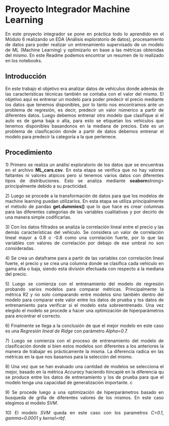 # Proyecto Integrador Machine Learning

<p align="justify">
En este proyecto integrador se pone en práctica todo lo aprendido en el Módulo 6 realizando un EDA (Análisis exploratorio de datos), procesamiento de datos para poder realizar un entrenamiento supervisado de un modelo de ML (Machine Learning) y optimizarlo en base a las métricas obtenidas del mismo. En este Readme podemos encontrar un resumen de lo realizado en los notebooks.
</p>

## Introducción
<p align="justify">
En este trabajo el objetivo era analizar datos de vehículos donde además de las características técnicas también se contaba con el valor del mismo.
El objetivo aquí es entrenar un modelo para poder predecir el precio mediante los datos que tenemos disponibles, por lo tanto nos encontramos ante un problema de regresión, es decir, predecir un valor númerico a partir de diferentes datos.
Luego debemos entrenar otro modelo que clasifique si el auto es de gama baja o alta, para esto se etiquetan los vehículos que tenemos disponibles basandonos en la mediana de precios. Este es un problema de clasificación donde a partir de datos debemos entrenar el modelo para predecir la categoría a la que pertenece.
</p>

## Procedimiento
<p align="justify">
1) Primero se realiza un análisi exploratorio de los datos que se encuentras en el archivo <strong>ML_cars.csv</strong>. En esta etapa se verifica que no hay valores faltantes ni valores atípicos pero si tenemos varios datos con diferentes tipos de distribuciones. Esto se analiza mediante <strong>seaborn</strong>strong> principalmente debido a su practicidad.
</p>
<p align="justify">
2) Luego se procede a la transformación de datos para que los modelos de machine learning puedan utilizarlos. En esta etapa se utiliza principalmente el método de pandas <strong>get.dummies()</strong> que lo que hace es crear columnas para las diferentes categorias de las variables cualitativas y por decirlo de una manera simple codificarlas.
</p>
<p align="justify">
3) Con los datos filtrados se analiza la correlación lineal entre el precio y las demás características del vehículo. Se considera un valor de correlación lineal mayor a 0.8 o -0.8 como una correlación fuerte, por lo que las variables con valores de correlación por debajo de ese umbral no son consideradas.
</p>
<p align="justify">
4) Se crea un dataframe para a partir de las variables con correlación lineal fuerte, el precio y se crea una columna donde se clasifica cada vehículo en gama alta o baja, siendo esta división efectuada con respecto a la mediana del precio.
</p>
<p align="justify">
5) Luego se comienza con el entrenamiento del modelo de regresión probando varios modelos para comparar métricas. Principalmente la métrica R2 y no solo comparando entre modelos sino también dentro del modelo para comparar este valor entre los datos de prueba y los datos de entrenamiento para verificar si el modelo esta sobreentrenado. Una vez elegido el modelo se procede a hacer una optimización de hiperparámetros para encontrar el correcto.
</p>
<p align="justify">
6) Finalmente se llega a la conclusión de que el mejor modelo en este caso es una <em>Regresión lineal de Ridge</em> con parámetro <em>Alpha=0.7.</em>
</p>
<p align="justify">
7) Luego se comienza con el proceso de entrenamiento del modelo de clasificación donde si bien estos modelos son diferentes a los anteriores la manera de trabajar es prácticamente la misma. La diferencia radica en las métricas en la que nos basamos para la selección del mismo.
</p>
<p align="justify">
8) Una vez que se han evaluado una cantidad de modelos se selecciona el mejor, basado en la métrica <em>Accuracy</em> haciendo hincapié en la diferencia qu se produce entre los datos de entrenamiento y los de prueba para que el modelo tenga una capacidad de generalización importante.
c
<p align="justify">
9) Se procede luego a una optimización de hiperparámetros basado en busqueda de grilla de diferentes valores de los mismos. En este caso elegimos el modelo <em>SVM</em>.
</p>
<p align="justify">
10) El modelo <em>SVM</em> queda en este caso con los parametros <em>C=0.1</em>, <em>gamma=0.0001</em> y <em>kernel=rbf</em>.
</p>
